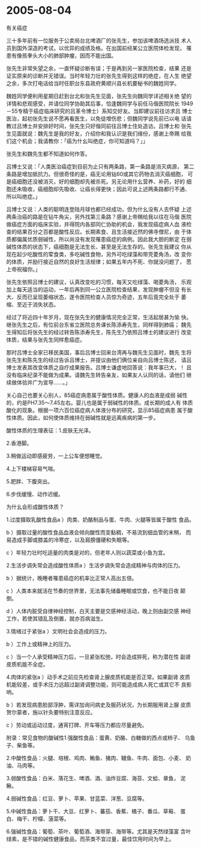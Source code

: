 # 2005-08-04

有关癌症

三十多年前有一位服务于公卖局台北啤酒厂的张先生，参加该啤酒场选派技 术人员到国外深造的考试，以优异的成绩及格。在出国前经某公立医院体检发现， 罹患有像孩拳头大小的肺部肿瘤，因而不能出国。

张先生非常失望之余，一直怀疑诊断有误；于是再到另一家医院检查，结果 还是证实原来的诊断并无错误。当时年轻力壮的张先生得到这样的绝症，在人生 绝望之余，多次打电话给当时任职台东县政府黄顺兴县长机要秘书的魏姓同学。

魏姓同学便利用星期日赶到台北和张先生见面，张先生向魏同学详述相关绝 望的详情和悲观感受，并请位同学协助其后事，恰逢魏同学与前任马偕医院院长 1949－55专精于癌症临床研究的吕革令博士）系知交好友。当即建议前往访求吕 博士医治，起初张先生说不愿再看医生，以免徒增伤悲；但魏同学说先前已以电 话请教过吕博士并安排好时间，张先生只好偕同前往吕博士住处造访。吕博士和 张先生见面就说：魏先生是我的好友，介绍你和我认识是我们缘份，感谢上帝赐 给我们这个机会；我请教你：「癌为什幺叫绝症，你可知道吗？」」

张先生和魏先生都不知道如何作答。

吕博士又说：「人类医治癌症到目前为止只有两条路，第一条路是消灭病源， 第二条路是增加抵抗力。但很奇怪的是，癌无论用钴60或其它药物去消灭癌细胞， 可是癌细胞还没被消灭，好的细胞却先被杀死。另无论用什幺营养、补药，好的 细胞还未吸收，癌细胞却先吸收、让癌长得更快；因此可说上述两条路都行不通、 所以叫绝症。」

吕博士又说：人类的聪明连登陆月球也都已经成功，但为什幺没有人去怀疑 上述两条治癌的路是在钻牛角尖，另外找第三条路？感谢上帝赐给我以往在马偕 医院做癌症方面的临床实验，并得院内各部同仁协助的机会，我发现癌症病人血 液检查的结果百分之百都是酸性反应。长期素食、且生活接近然的佛寺僧尼，由 于体质都偏属优质弱碱性，所以尚没有发现罹患癌症的病例。因此我大胆的断定 在弱碱性体质的状态下，癌细胞是无法生长、甚至是无法生存的。张先生我建议 你从现在起少吃酸性的荤食类，多吃碱性食物，另外可吃绿藻和带壳菱角汤，改 变你的体质，并励行接近自然的良好生活规律；如果五年内不死、你就没问题了， 愿上帝祝福你。」

张先生依照吕博士的建议，认真改变吃的习惯，每天又吃绿藻、喝菱角汤， 乐观加上每天适当的运动，一年后再到同一公立医院检查结果，发现肿瘤不但没 有长大、反而已呈现萎缩状态，遂令医院检查人员惊为奇迹，五年后竟完全处于 萎缩、至近于消失状态。

经过了将近四十年岁月，现在张先生的健康情况完全正常，生活起居甚为愉 快。继张先生之后，有位前台东省立医院总务课长陈添寿先生，同样得到肺癌； 魏先生得知后将张先生的经过转告陈添寿先生，陈先生乃依照吕博士的建议进行 改变体质，结果与张先生同样愈癌症。

那时吕博士全家已移民美国，事后吕博士回来台湾再与魏先生见面时，魏先 生将张先生和陈先生的经过告诉吕博士，并提议由他们俩位亲自向吕博士陈述， 请吕博士发表其改变体质之自疗成果报告。吕博士谦虚地回答说：我年事已大，！ 且没有临床纪录不能做为成果。请魏先生转告亲友，如果友人认同的话，请他们 继续做体验并广为宣导……。」

关心自己也要关心别人，85癌症病患属于酸性体质。健康人的血液是成弱 碱性的，约是PH7.35～7.45左右。婴儿也是属于弱碱性的体质。成长期的成人有 体质酸化的现象。根据一项六百位癌症病人体液分布的研究，显示85癌症病患 属于酸性体质。因此，如何使体质维持在弱碱性就是远离疾病的第一步。

酸性体质的生理表征：1.皮肤无光泽。

2.香港脚。

3.稍做运动即感疲劳，一上公车便想睡觉。

4.上下楼梯容易气喘。

5.肥胖、下腹突出。

6.步伐缓慢、动作迟缓。

为什幺会形成酸性体质？

1.过度摄取乳酸性食品a ）肉类、奶酪制品与蛋、牛肉、火腿等皆属于酸性 食品。

b ）摄取过量的酸性食品血液会倾向酸性而变黏稠，不易流到细血管的末稍， 而易造成手脚或膝盖的冷寒症，以及肩膀僵硬和失眠等。

c ）年轻力壮时吃适量的肉类是对的，但老年人则以蔬菜或小鱼为宜。

2.生活步调失常会造成酸性体质a ）生活步调失常会造成精神与肉体的压力。

b ）据统计，晚睡者罹患癌症的机率比正常人高出五倍。

c ）人类本来就活在节奏的世界里，无法事先储备睡眠或饮食，也不能日夜 颠倒。

d ）人体内脏受自律神经控制，白天主要是交感神经活动，晚上则由副交感 神经工作，若使其错乱及倒置，就亦百病滋生。

3.情绪过于紧张a ）文明社会会造成的压力。

b ）工作上或精神上的压力。

c ）当一个人承受精神压力后，一旦紧张松弛，时会造成猝死，称为潜在性 副肾皮质机能不全症。

4.肉体的紧张a ）动手术之前应先检查肾上腺皮质机能是否正常。如果副肾 皮质机能较差，或手术压力远超过副肾调整功能，则可能造成病人死亡或其它不 良影响。

b ）若发现病患脸部浮肿，需详加询问病史及服药状况，为长期服用肾上腺 皮质贺尔蒙者，施以针灸要特别注意反应。

c ）劳动或运动过度，通宵打牌、开车等压力都应尽量避免。

附录：常见食物的酸碱性1.强酸性食品：蛋黄、奶酪、白糖做的西点或柿子、 乌鱼子、柴鱼等。

2.中酸性食品：火腿、培根、鸡肉、鲔鱼、猪肉、鳗鱼、牛肉、面包、小麦、 奶油、马肉等。

3.弱酸性食品：白米、落花生、啤酒、酒、油炸豆腐、海苔、文蛤、章鱼， 泥鳅。

4.弱碱性食品：红豆、萝卜、苹果、甘蓝菜、洋葱、豆腐等。

5.中碱性食品：萝卜干、大豆、红萝卜、蕃茄、香蕉、橘子、番瓜、草莓、 蛋白、梅干、柠檬、菠菜等。

6.强碱性食品：葡萄、茶叶、葡萄酒、海带芽、海带等。尤其是天然绿藻富 含叶绿素，是不错的碱性健康食品，而茶类不宜过量，最佳饮用时间为早上。
